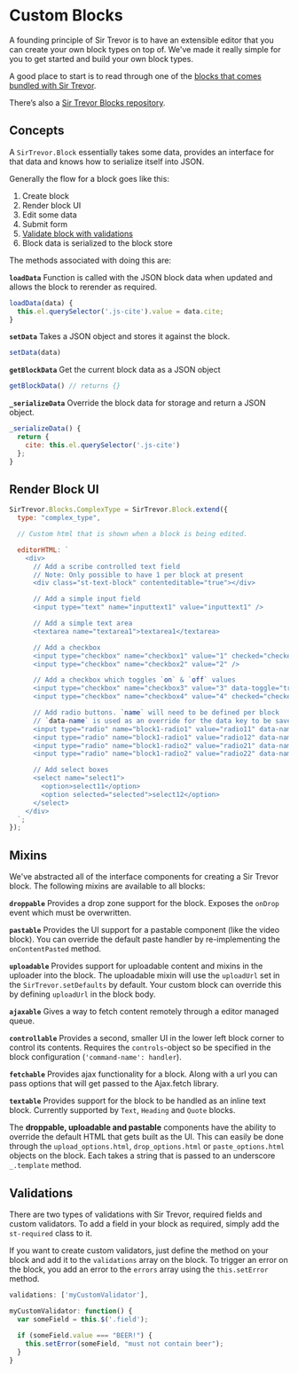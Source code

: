 <a name="4"></a>
# Custom Blocks

A founding principle of Sir Trevor is to have an extensible editor that you can create your own block types on top of. We've made it really simple for you to get started and build your own block types.

A good place to start is to read through one of the [blocks that comes bundled with Sir Trevor](https://github.com/madebymany/sir-trevor-js/tree/master/src/blocks).

There’s also a [Sir Trevor Blocks repository](https://github.com/madebymany/sir-trevor-blocks).

<a name="4-1"></a>
## Concepts

A `SirTrevor.Block` essentially takes some data, provides an interface for that data and knows how to serialize itself into JSON.

Generally the flow for a block goes like this:

1. Create block
2. Render block UI
3. Edit some data
4. Submit form
5. [Validate block with validations](#4-4)
6. Block data is serialized to the block store

The methods associated with doing this are:

**`loadData`**
Function is called with the JSON block data when updated and allows the block to rerender as required.

```js
loadData(data) {
  this.el.querySelector('.js-cite').value = data.cite;
}
```

**`setData`**
Takes a JSON object and stores it against the block.

```js
setData(data)
```

**`getBlockData`**
Get the current block data as a JSON object

```js
getBlockData() // returns {}
```

**`_serializeData`**
Override the block data for storage and return a JSON object.

```js
_serializeData() {
  return {
    cite: this.el.querySelector('.js-cite')
  };
}
```

<a name="4-2"></a>
## Render Block UI

```js
SirTrevor.Blocks.ComplexType = SirTrevor.Block.extend({
  type: "complex_type",

  // Custom html that is shown when a block is being edited.

  editorHTML: `
    <div>
      // Add a scribe controlled text field
      // Note: Only possible to have 1 per block at present
      <div class="st-text-block" contenteditable="true"></div>

      // Add a simple input field
      <input type="text" name="inputtext1" value="inputtext1" />

      // Add a simple text area
      <textarea name="textarea1">textarea1</textarea>

      // Add a checkbox
      <input type="checkbox" name="checkbox1" value="1" checked="checked" />
      <input type="checkbox" name="checkbox2" value="2" />

      // Add a checkbox which toggles `on` & `off` values
      <input type="checkbox" name="checkbox3" value="3" data-toggle="true" />
      <input type="checkbox" name="checkbox4" value="4" checked="checked" data-toggle="true" />

      // Add radio buttons. `name` will need to be defined per block
      // `data-name` is used as an override for the data key to be saved
      <input type="radio" name="block1-radio1" value="radio11" data-name="radio1" />
      <input type="radio" name="block1-radio1" value="radio12" data-name="radio1" checked="checked" />
      <input type="radio" name="block1-radio2" value="radio21" data-name="radio2" />
      <input type="radio" name="block1-radio2" value="radio22" data-name="radio2" />

      // Add select boxes
      <select name="select1">
        <option>select11</option>
        <option selected="selected">select12</option>
      </select>
    </div>
  `;
});
```

<a name="4-3"></a>
## Mixins

We've abstracted all of the interface components for creating a Sir Trevor block. The following mixins are available to all blocks:

**`droppable`**
Provides a drop zone support for the block. Exposes the `onDrop` event which must be overwritten.

**`pastable`**
Provides the UI support for a pastable component (like the video block). You can override the default paste handler by re-implementing the `onContentPasted` method.

**`uploadable`**
Provides support for uploadable content and mixins in the uploader into the block. The uploadable mixin will use the `uploadUrl` set in the `SirTrevor.setDefaults` by default. Your custom block can override this by defining `uploadUrl` in the block body.

**`ajaxable`**
Gives a way to fetch content remotely through a editor managed queue.

**`controllable`**
Provides a second, smaller UI in the lower left block corner to control its contents. Requires the `controls`-object so be specified in the block configuration (`'command-name': handler`).

**`fetchable`**
Provides ajax functionality for a block. Along with a url you can pass options that will get passed to the Ajax.fetch library.

**`textable`**
Provides support for the block to be handled as an inline text block. Currently supported by `Text`, `Heading` and `Quote` blocks.

The **droppable, uploadable and pastable** components have the ability to override the default HTML that gets built as the UI. This can easily be done through the `upload_options.html`, `drop_options.html` or `paste_options.html` objects on the block. Each takes a string that is passed to an underscore `_.template` method.

<a name="4-4"></a>
## Validations

There are two types of validations with Sir Trevor, required fields and custom validators. To add a field in your block as required, simply add the `st-required` class to it.

If you want to create custom validators, just define the method on your block and add it to the `validations` array on the block. To trigger an error on the block, you add an error to the `errors` array using the `this.setError` method.

```js
validations: ['myCustomValidator'],

myCustomValidator: function() {
  var someField = this.$('.field');
    
  if (someField.value === "BEER!") {
    this.setError(someField, "must not contain beer");
  }
}
```
